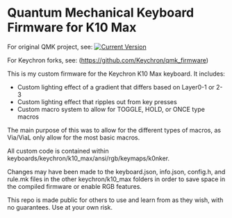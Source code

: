 # Quantum Mechanical Keyboard Firmware for K10 Max
For original QMK project, see: [![Current Version](https://img.shields.io/github/tag/qmk/qmk_firmware.svg)](https://github.com/qmk/qmk_firmware/tags)

For Keychron forks, see: (https://github.com/Keychron/qmk_firmware)

This is my custom firmware for the Keychron K10 Max keyboard. It includes:

* Custom lighting effect of a gradient that differs based on Layer0-1 or 2-3
* Custom lighting effect that ripples out from key presses
* Custom macro system to allow for TOGGLE, HOLD, or ONCE type macros

The main purpose of this was to allow for the different types of macros, as Via/ViaL only allow for the most basic macros.

All custom code is contained within keyboards/keychron/k10_max/ansi/rgb/keymaps/k0nker.

Changes may have been made to the keyboard.json, info.json, config.h, and rule.mk files in the other keychron/k10_max folders in order to save space in the compiled firmware or enable RGB features.

This repo is made public for others to use and learn from as they wish, with no guarantees. Use at your own risk.
